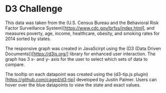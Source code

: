 # D3 Challenge

This data was taken from the (U.S. Census Bureau and the Behavioral Risk Factor Surveillance System)[https://www.cdc.gov/brfss/index.html], and measures poverty, age, income, healthcare, obesity, and smoking rates for 2014 sorted by states.

The responsive graph was created in JavaScirpt using the (D3 (Data Driven Documents))[https://d3js.org/] library for enhanced user interaction. The graph has 3 x- and y- axis for the user to select which sets of data to compare.

The tooltip on each datapoint was created using the (d3-tip.js plugin)[https://github.com/caged/d3-tip] developed by Justin Palmer. Users can hover over the blue datapoints to view the state and exact values.
